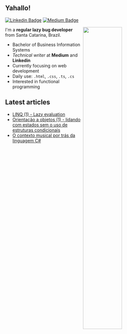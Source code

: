 ## Yahallo!

[![Linkedin Badge](https://img.shields.io/badge/-linkedin-blue?style=flat-circle&logo=Linkedin&logoColor=white&link=https://www.linkedin.com/in/ghiorzi/)](https://www.linkedin.com/in/ghiorzi/) [![Medium Badge](https://img.shields.io/badge/-medium-black?style=flat-circle&logo=Medium&logoColor=white&link=https://medium.com/@ghiorzi)](https://medium.com/@ghiorzi)

<img align="right" width="50%" src="https://github-readme-stats.vercel.app/api?username=ghiorzi&count_private=true&theme=dracula" />
 
I'm a **regular lazy bug developer** from Santa Catarina, Brazil.

- Bachelor of Business Information Systems
- _Technical writer_ at **Medium** and **Linkedin**
- Currently focusing on web development
- Daily use: <code>.html</code>, <code>.css</code>, <code>.ts</code>, <code>.cs</code>
- Interested in functional programming


## Latest articles

- [LINQ (1) - Lazy evaluation](https://ghiorzi.github.io/linq-1-lazy-evaluation/)
- [Orientação a objetos (1) - lidando com estados sem o uso de estruturas condicionais](https://ghiorzi.github.io/orientacao-a-objetos-1-lidando-com-estados-sem-o-uso-de-estruturas-condicionais/)
- [O contexto musical por trás da linguagem C#](https://ghiorzi.github.io/o-contexto-musical-por-tras-da-linguagem-c/)
